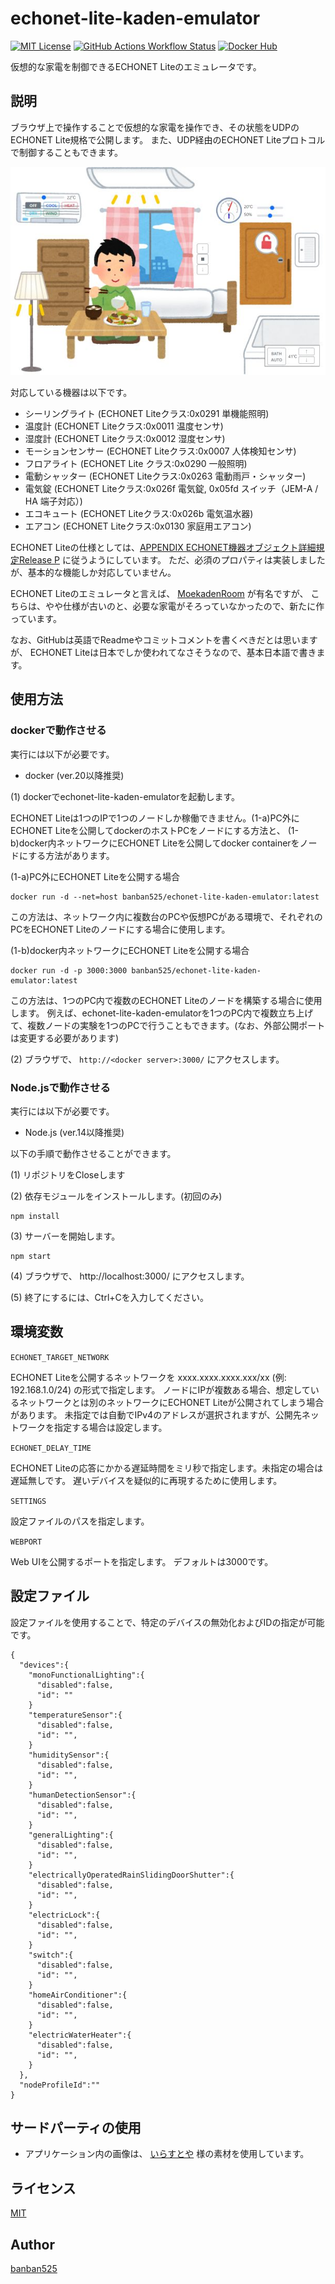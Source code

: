 # echonet-lite-kaden-emulator


[![MIT License](https://img.shields.io/github/license/banban525/echonet-lite-kaden-emulator)](LICENSE)
[![GitHub Actions Workflow Status](https://img.shields.io/github/actions/workflow/status/banban525/echonet-lite-kaden-emulator/action.yml)](https://github.com/banban525/echonet-lite-kaden-emulator/actions/workflows/action.yml)
[![Docker Hub](https://img.shields.io/docker/pulls/banban525/echonet-lite-kaden-emulator)](https://hub.docker.com/r/banban525/echonet-lite-kaden-emulator)

仮想的な家電を制御できるECHONET Liteのエミュレータです。

## 説明

ブラウザ上で操作することで仮想的な家電を操作でき、その状態をUDPのECHONET Lite規格で公開します。
また、UDP経由のECHONET Liteプロトコルで制御することもできます。

![preview](example/preview.jpg)



対応している機器は以下です。
* シーリングライト (ECHONET Liteクラス:0x0291 単機能照明)
* 温度計 (ECHONET Liteクラス:0x0011 温度センサ)
* 湿度計 (ECHONET Liteクラス:0x0012 湿度センサ)
* モーションセンサー (ECHONET Liteクラス:0x0007 人体検知センサ)
* フロアライト (ECHONET Lite クラス:0x0290 一般照明)
* 電動シャッター (ECHONET Liteクラス:0x0263 電動雨戸・シャッター)
* 電気錠 (ECHONET Liteクラス:0x026f 電気錠, 0x05fd スイッチ（JEM-A / HA 端子対応）)
* エコキュート (ECHONET Liteクラス:0x026b 電気温水器)
* エアコン (ECHONET Liteクラス:0x0130 家庭用エアコン)

ECHONET Liteの仕様としては、[APPENDIX ECHONET機器オブジェクト詳細規定Release P](https://echonet.jp/spec_object_rp/) に従うようにしています。
ただ、必須のプロパティは実装しましたが、基本的な機能しか対応していません。

ECHONET Liteのエミュレータと言えば、 [MoekadenRoom](https://github.com/SonyCSL/MoekadenRoom) が有名ですが、
こちらは、やや仕様が古いのと、必要な家電がそろっていなかったので、新たに作っています。

なお、GitHubは英語でReadmeやコミットコメントを書くべきだとは思いますが、
ECHONET Liteは日本でしか使われてなさそうなので、基本日本語で書きます。

## 使用方法

### dockerで動作させる

実行には以下が必要です。
* docker (ver.20以降推奨)

(1) dockerでechonet-lite-kaden-emulatorを起動します。

ECHONET Liteは1つのIPで1つのノードしか稼働できません。(1-a)PC外にECHONET Liteを公開してdockerのホストPCをノードにする方法と、
(1-b)docker内ネットワークにECHONET Liteを公開してdocker containerをノードにする方法があります。

(1-a)PC外にECHONET Liteを公開する場合

```
docker run -d --net=host banban525/echonet-lite-kaden-emulator:latest
```

この方法は、ネットワーク内に複数台のPCや仮想PCがある環境で、それぞれのPCをECHONET Liteのノードにする場合に使用します。


(1-b)docker内ネットワークにECHONET Liteを公開する場合

```
docker run -d -p 3000:3000 banban525/echonet-lite-kaden-emulator:latest
```

この方法は、1つのPC内で複数のECHONET Liteのノードを構築する場合に使用します。
例えば、echonet-lite-kaden-emulatorを1つのPC内で複数立ち上げて、複数ノードの実験を1つのPCで行うこともできます。(なお、外部公開ポートは変更する必要があります)

(2) ブラウザで、 `http://<docker server>:3000/` にアクセスします。

### Node.jsで動作させる

実行には以下が必要です。
* Node.js (ver.14以降推奨)

以下の手順で動作させることができます。

(1) リポジトリをCloseします

(2) 依存モジュールをインストールします。(初回のみ)
```
npm install
```

(3) サーバーを開始します。
```
npm start
```

(4) ブラウザで、 http://localhost:3000/ にアクセスします。

(5) 終了にするには、Ctrl+Cを入力してください。

## 環境変数

`ECHONET_TARGET_NETWORK`

ECHONET Liteを公開するネットワークを xxxx.xxxx.xxxx.xxx/xx (例: 192.168.1.0/24) の形式で指定します。
ノードにIPが複数ある場合、想定しているネットワークとは別のネットワークにECHONET Liteが公開されてしまう場合があります。
未指定では自動でIPv4のアドレスが選択されますが、公開先ネットワークを指定する場合は設定します。

`ECHONET_DELAY_TIME`

ECHONET Liteの応答にかかる遅延時間をミリ秒で指定します。未指定の場合は遅延無しです。
遅いデバイスを疑似的に再現するために使用します。

`SETTINGS`

設定ファイルのパスを指定します。


`WEBPORT`

Web UIを公開するポートを指定します。
デフォルトは3000です。

## 設定ファイル

設定ファイルを使用することで、特定のデバイスの無効化およびIDの指定が可能です。


```
{
  "devices":{
    "monoFunctionalLighting":{
      "disabled":false,
      "id": ""
    }
    "temperatureSensor":{
      "disabled":false,
      "id": "",
    }
    "humiditySensor":{
      "disabled":false,
      "id": "",
    }
    "humanDetectionSensor":{
      "disabled":false,
      "id": "",
    }
    "generalLighting":{
      "disabled":false,
      "id": "",
    }
    "electricallyOperatedRainSlidingDoorShutter":{
      "disabled":false,
      "id": "",
    }
    "electricLock":{
      "disabled":false,
      "id": "",
    }
    "switch":{
      "disabled":false,
      "id": "",
    }
    "homeAirConditioner":{
      "disabled":false,
      "id": "",
    }
    "electricWaterHeater":{
      "disabled":false,
      "id": "",
    }
  },
  "nodeProfileId":""
}
```

## サードパーティの使用

* アプリケーション内の画像は、 [いらすとや](https://www.irasutoya.com/) 様の素材を使用しています。

## ライセンス

[MIT](LICENSE)

## Author

[banban525](https://github.com/banban525)

